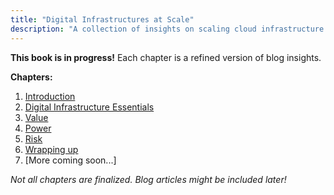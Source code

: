 ```yaml
---
title: "Digital Infrastructures at Scale"
description: "A collection of insights on scaling cloud infrastructure."
---
```


**This book is in progress!** Each chapter is a refined version of blog insights.

**Chapters:**
1. [Introduction](/book/01-intro/)
2. [Digital Infrastructure Essentials](/book/02-diginfra/)
3. [Value](/book/03-value/)
4. [Power](/book/04-power/)
5. [Risk](/book/05-risk/)
6. [Wrapping up](/book/06-security/)
7. [More coming soon...]

_Not all chapters are finalized. Blog articles might be included later!_
